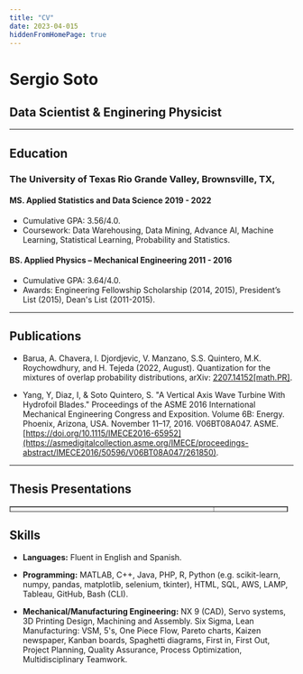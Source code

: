 ```yaml
---
title: "CV"
date: 2023-04-015
hiddenFromHomePage: true
---
```


# Sergio Soto
## Data Scientist & Enginering Physicist
***
## Education

### The University of Texas Rio Grande Valley, Brownsville, TX,
#### MS. Applied Statistics and Data Science 2019 - 2022
* Cumulative GPA: 3.56/4.0.
* Coursework: Data Warehousing, Data Mining, Advance AI, Machine Learning, Statistical Learning, Probability and Statistics.

#### BS. Applied Physics – Mechanical Engineering 2011 - 2016
* Cumulative GPA: 3.64/4.0.
* Awards: Engineering Fellowship Scholarship (2014, 2015), President’s List (2015), Dean's List (2011-2015).
***
## Publications

- Barua, A. Chavera, I. Djordjevic, V. Manzano, S.S. Quintero, M.K. Roychowdhury, and H. Tejeda (2022, August). Quantization
for the mixtures of overlap probability distributions, arXiv: [2207.14152[math.PR]](https://arxiv.org/abs/2207.14152).  

- Yang, Y, Diaz, I, & Soto Quintero, S. "A Vertical Axis Wave Turbine With Hydrofoil Blades." Proceedings of the ASME 2016 International Mechanical Engineering Congress and Exposition. Volume 6B: Energy. Phoenix, Arizona, USA. November 11–17, 2016. V06BT08A047. ASME. [https://doi.org/10.1115/IMECE2016-65952](https://asmedigitalcollection.asme.org/IMECE/proceedings-abstract/IMECE2016/50596/V06BT08A047/261850).
***

## Thesis Presentations
<table style="border-collapse: collapse; width:98%; height: 10px;" border="1">
<tbody>
<tr style="height: 10px;">
<td style="width: 49.9489%; height: 10px;"><center><b>Presentation for the School of Mathematics and Statistical Sciences at UTRGV.
<iframe title="YouTube video player" src="https://www.youtube.com/embed/V0QjrSV-8OM" width="340" height="170" allowfullscreen="allowfullscreen" allow="accelerometer; autoplay; clipboard-write; encrypted-media; gyroscope; picture-in-picture; web-share"></iframe></td>
<td style="width: 49.9489%; height: 10px">
<p>&nbsp;</p><p>&nbsp;</p><center><b>Presentation for the College of Engineering and Computer Science at UTRGV.
<div class="infogram-embed" data-id="5149a013-4176-424f-a23b-2608432ebfe7" data-type="interactive" data-title="Case Study: Electromechanical System for Testing Wave Energy Converters."></div><script>!function(e,i,n,s){var t="InfogramEmbeds",d=e.getElementsByTagName("script")[0];if(window[t]&&window[t].initialized)window[t].process&&window[t].process();else if(!e.getElementById(n)){var o=e.createElement("script");o.async=1,o.id=n,o.src="https://e.infogram.com/js/dist/embed-loader-min.js",d.parentNode.insertBefore(o,d)}}(document,0,"infogram-async");</script>
</tr>
</tbody>
</table>


## Skills
- **Languages:** Fluent in English and Spanish.

- **Programming:** MATLAB, C++, Java, PHP, R, Python (e.g. scikit-learn, numpy, pandas, matplotlib, selenium, tkinter), HTML, SQL, AWS, LAMP, Tableau, GitHub, Bash (CLI).

- **Mechanical/Manufacturing Engineering:** NX 9 (CAD), Servo systems, 3D Printing Design, Machining and Assembly. Six Sigma, Lean Manufacturing: VSM, 5's, One Piece Flow, Pareto charts, Kaizen newspaper, Kanban boards, Spaghetti diagrams, First in, First Out, Project Planning, Quality Assurance, Process Optimization, Multidisciplinary Teamwork.
